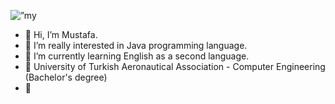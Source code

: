 <p align=”center”><img width=”200" height=”200" src=”https://user-images.githubusercontent.com/60385601/195948248-f943fe18-c4af-429b-ab54-ec5dfa2405e4.png" alt=”my banner”></p>




- 👋 Hi, I’m Mustafa. 
- 👀 I’m really interested in Java programming language.
- 🌱 I’m currently learning English as a second language.
- 🏫 University of Turkish Aeronautical Association - Computer Engineering (Bachelor's degree) 
- 🤝 
<!---
akgunmustafa/akgunmustafa is a ✨ special ✨ repository because its `README.md` (this file) appears on your GitHub profile.
You can click the Preview link to take a look at your changes.
--->
